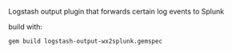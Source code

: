 Logstash output plugin that forwards certain log events to Splunk

build with: 

````
gem build logstash-output-wx2splunk.gemspec
````
